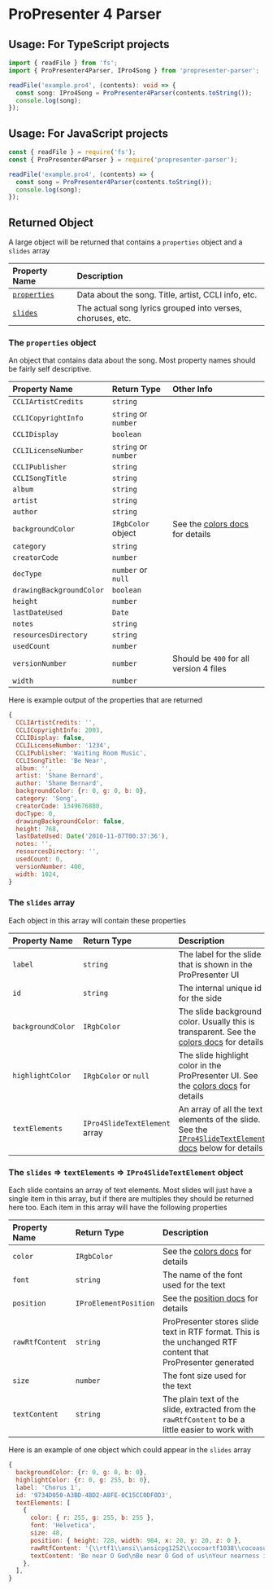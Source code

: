 # ProPresenter 4 Parser


## Usage: For TypeScript projects
```typescript
import { readFile } from 'fs';
import { ProPresenter4Parser, IPro4Song } from 'propresenter-parser';

readFile('example.pro4', (contents): void => {
  const song: IPro4Song = ProPresenter4Parser(contents.toString());
  console.log(song);
});
```

## Usage: For JavaScript projects
```javascript
const { readFile } = require('fs');
const { ProPresenter4Parser } = require('propresenter-parser');

readFile('example.pro4', (contents) => {
  const song = ProPresenter4Parser(contents.toString());
  console.log(song);
});
```

## Returned Object
A large object will be returned that contains a `properties` object and a `slides` array

| Property Name                           | Description                                                |
|:----------------------------------------|:-----------------------------------------------------------|
| [`properties`](#the-properties-object)  | Data about the song. Title, artist, CCLI info, etc.        |
| [`slides`](#the-slides-array)           | The actual song lyrics grouped into verses, choruses, etc. |



### The `properties` object
An object that contains data about the song. Most property names should be fairly self descriptive.

| Property Name            | Return Type          | Other Info                                   |
|:-------------------------|:---------------------|:---------------------------------------------|
| `CCLIArtistCredits`      | `string`             |                                              |
| `CCLICopyrightInfo`      | `string` or `number` |                                              |
| `CCLIDisplay`            | `boolean`            |                                              |
| `CCLILicenseNumber`      | `string` or `number` |                                              |
| `CCLIPublisher`          | `string`             |                                              |
| `CCLISongTitle`          | `string`             |                                              |
| `album`                  | `string`             |                                              |
| `artist`                 | `string`             |                                              |
| `author`                 | `string`             |                                              |
| `backgroundColor`        | `IRgbColor` object   | See the [colors docs](colors.md) for details |
| `category`               | `string`             |                                              |
| `creatorCode`            | `number`             |                                              |
| `docType`                | `number` or `null`   |                                              |
| `drawingBackgroundColor` | `boolean`            |                                              |
| `height`                 | `number`             |                                              |
| `lastDateUsed`           | `Date`               |                                              |
| `notes`                  | `string`             |                                              |
| `resourcesDirectory`     | `string`             |                                              |
| `usedCount`              | `number`             |                                              |
| `versionNumber`          | `number`             | Should be `400` for all version 4 files      |
| `width`                  | `number`             |                                              |


Here is example output of the properties that are returned
```javascript
{
  CCLIArtistCredits: '',
  CCLICopyrightInfo: 2003,
  CCLIDisplay: false,
  CCLILicenseNumber: '1234',
  CCLIPublisher: 'Waiting Room Music',
  CCLISongTitle: 'Be Near',
  album: '',
  artist: 'Shane Bernard',
  author: 'Shane Bernard',
  backgroundColor: {r: 0, g: 0, b: 0},
  category: 'Song',
  creatorCode: 1349676880,
  docType: 0,
  drawingBackgroundColor: false,
  height: 768,
  lastDateUsed: Date('2010-11-07T00:37:36'),
  notes: '',
  resourcesDirectory: '',
  usedCount: 0,
  versionNumber: 400,
  width: 1024,
}
```

### The `slides` array
Each object in this array will contain these properties

| Property Name     | Return Type                   | Description                                                           |
|:------------------|:------------------------------|:----------------------------------------------------------------------|
| `label`           | `string`                      | The label for the slide that is shown in the ProPresenter UI          |
| `id`              | `string`                      | The internal unique id for the side                                   |
| `backgroundColor` | `IRgbColor`                   | The slide background color. Usually this is transparent. See the [colors docs](colors.md) for details                          |
| `highlightColor`  | `IRgbColor` or `null`         | The slide highlight color in the ProPresenter UI. See the [colors docs](colors.md) for details                          |
| `textElements`    | `IPro4SlideTextElement` array | An array of all the text elements of the slide. See the [`IPro4SlideTextElement` docs](#the-slides--textelements--ipro4slidetextelement-object) below for details |



### The `slides` => `textElements` => `IPro4SlideTextElement` object
Each slide contains an array of text elements. Most slides will just have a single item in this array, but if there are multiples they should be returned here too. Each item in this array will have the following properties

| Property Name   | Return Type           | Description                                                                                                 |
|:----------------|:----------------------|:------------------------------------------------------------------------------------------------------------|
| `color`         | `IRgbColor`           | See the [colors docs](colors.md) for details                                                                |
| `font`          | `string`              | The name of the font used for the text                                                                      |
| `position`      | `IProElementPosition` | See the [position docs](position.md) for details                                                            |
| `rawRtfContent` | `string`              | ProPresenter stores slide text in RTF format. This is the unchanged RTF content that ProPresenter generated |
| `size`          | `number`              | The font size used for the text                                                                             |
| `textContent`   | `string`              | The plain text of the slide, extracted from the `rawRtfContent` to be a little easier to work with          |


Here is an example of one object which could appear in the `slides` array
```javascript
{
  backgroundColor: {r: 0, g: 0, b: 0},
  highlightColor: {r: 0, g: 255, b: 0},
  label: 'Chorus 1',
  id: '9734D050-A3BD-4BD2-A8FE-0C15CC0DF0D3',
  textElements: [
    {
      color: { r: 255, g: 255, b: 255 },
      font: 'Helvetica',
      size: 48,
      position: { height: 728, width: 984, x: 20, y: 20, z: 0 },
      rawRtfContent: '{\\rtf1\\ansi\\ansicpg1252\\cocoartf1038\\cocoasubrtf350\n{\\fonttbl\\f0\\fswiss\\fcharset0 Helvetica;}\n{\\colortbl;\\red255\\green255\\blue255;}\n\\pard\\tx560\\tx1120\\tx1680\\tx2240\\tx2800\\tx3360\\tx3920\\tx4480\\tx5040\\tx5600\\tx6160\\tx6720\\qc\\pardirnatural\n\n\\f0\\fs96 \\cf1 Be near O God\\\nBe near O God of us\\\nYour nearness is to us our good\\\nBe near O God\\\ne near O God of us\\\nYour nearness is to us our good\\\nOur good}',
      textContent: 'Be near O God\nBe near O God of us\nYour nearness is to us our good\nBe near O God\nBe near O God of us\nYour nearness is to us our good\nOur good',
    },
  ],
}
```
